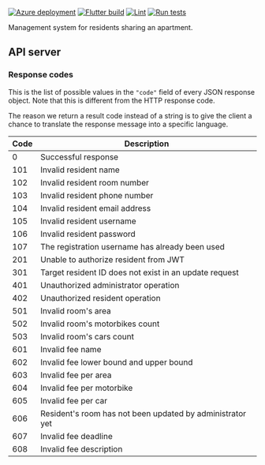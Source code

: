[![Azure deployment](https://github.com/Serious-senpai/resident-manager/actions/workflows/deploy.yml/badge.svg?branch=main&event=push)](https://github.com/Serious-senpai/resident-manager/actions/workflows/deploy.yml)
[![Flutter build](https://github.com/Serious-senpai/resident-manager/actions/workflows/build.yml/badge.svg?branch=main&event=push)](https://github.com/Serious-senpai/resident-manager/actions/workflows/build.yml)
[![Lint](https://github.com/Serious-senpai/resident-manager/actions/workflows/lint.yml/badge.svg?branch=main&event=push)](https://github.com/Serious-senpai/resident-manager/actions/workflows/lint.yml)
[![Run tests](https://github.com/Serious-senpai/resident-manager/actions/workflows/tests.yml/badge.svg?branch=main&event=push)](https://github.com/Serious-senpai/resident-manager/actions/workflows/tests.yml)

Management system for residents sharing an apartment.

## API server

### Response codes

This is the list of possible values in the `"code"` field of every JSON response object. Note that this is
different from the HTTP response code.

The reason we return a result code instead of a string is to give the client a chance to translate the response
message into a specific language.

| Code | Description |
| ---- | ----------- |
| 0 | Successful response |
| 101 | Invalid resident name |
| 102 | Invalid resident room number |
| 103 | Invalid resident phone number |
| 104 | Invalid resident email address |
| 105 | Invalid resident username |
| 106 | Invalid resident password |
| 107 | The registration username has already been used |
| 201 | Unable to authorize resident from JWT |
| 301 | Target resident ID does not exist in an update request |
| 401 | Unauthorized administrator operation |
| 402 | Unauthorized resident operation |
| 501 | Invalid room's area |
| 502 | Invalid room's motorbikes count |
| 503 | Invalid room's cars count |
| 601 | Invalid fee name |
| 602 | Invalid fee lower bound and upper bound |
| 603 | Invalid fee per area |
| 604 | Invalid fee per motorbike |
| 605 | Invalid fee per car |
| 606 | Resident's room has not been updated by administrator yet |
| 607 | Invalid fee deadline |
| 608 | Invalid fee description |

